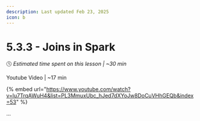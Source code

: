 ```yaml
---
description: Last updated Feb 23, 2025
icon: b
---
```


# 5.3.3 - Joins in Spark

:clock4:  _Estimated time spent on this lesson | \~30 min_

Youtube Video | \~17 min

{% embed url="https://www.youtube.com/watch?v=lu7TrqAWuH4&list=PL3MmuxUbc_hJed7dXYoJw8DoCuVHhGEQb&index=53" %}

...
